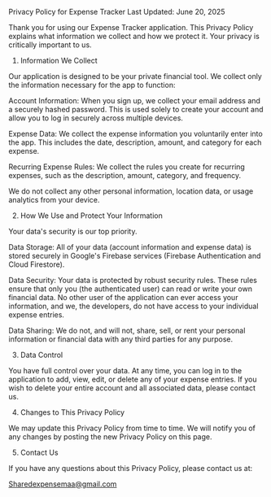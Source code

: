 Privacy Policy for Expense Tracker
Last Updated: June 20, 2025

Thank you for using our Expense Tracker application. This Privacy Policy explains what information we collect and how we protect it. Your privacy is critically important to us.

1. Information We Collect

Our application is designed to be your private financial tool. We collect only the information necessary for the app to function:

Account Information: When you sign up, we collect your email address and a securely hashed password. This is used solely to create your account and allow you to log in securely across multiple devices.

Expense Data: We collect the expense information you voluntarily enter into the app. This includes the date, description, amount, and category for each expense.

Recurring Expense Rules: We collect the rules you create for recurring expenses, such as the description, amount, category, and frequency.

We do not collect any other personal information, location data, or usage analytics from your device.

2. How We Use and Protect Your Information

Your data's security is our top priority.

Data Storage: All of your data (account information and expense data) is stored securely in Google's Firebase services (Firebase Authentication and Cloud Firestore).

Data Security: Your data is protected by robust security rules. These rules ensure that only you (the authenticated user) can read or write your own financial data. No other user of the application can ever access your information, and we, the developers, do not have access to your individual expense entries.

Data Sharing: We do not, and will not, share, sell, or rent your personal information or financial data with any third parties for any purpose.

3. Data Control

You have full control over your data. At any time, you can log in to the application to add, view, edit, or delete any of your expense entries. If you wish to delete your entire account and all associated data, please contact us.

4. Changes to This Privacy Policy

We may update this Privacy Policy from time to time. We will notify you of any changes by posting the new Privacy Policy on this page.

5. Contact Us

If you have any questions about this Privacy Policy, please contact us at:

Sharedexpensemaa@gmail.com


